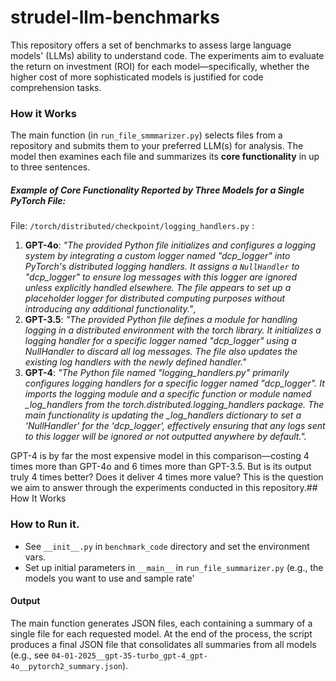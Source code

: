 

# strudel-llm-benchmarks

This repository offers a set of benchmarks to assess large language models' (LLMs) 
ability to understand code. 
The experiments aim to evaluate the return on investment (ROI) for each model—specifically, 
whether the higher cost of more sophisticated models is justified for code comprehension tasks.
### How it Works 
The main function (in `run_file_smmmarizer.py`) selects files from a repository and 
submits them to your preferred LLM(s) for analysis. 
The model then examines each file and summarizes its **core functionality** in up to three sentences.
##### Example of *Core Functionality* Reported by Three Models for a Single PyTorch File:

File: `/torch/distributed/checkpoint/logging_handlers.py` : 
1. **GPT-4o**: *"The provided Python file initializes and configures a logging system by integrating a custom logger named \"dcp_logger\" into PyTorch's distributed logging handlers. It assigns a `NullHandler` to \"dcp_logger\" to ensure log messages with this logger are ignored unless explicitly handled elsewhere. The file appears to set up a placeholder logger for distributed computing purposes without introducing any additional functionality."*,
2. **GPT-3.5**: *"The provided Python file defines a module for handling logging in a distributed environment with the torch library. It initializes a logging handler for a specific logger named \"dcp_logger\" using a NullHandler to discard all log messages. The file also updates the existing log handlers with the newly defined handler."*
3. **GPT-4**: *"The Python file named \"logging_handlers.py\" primarily configures logging handlers for a specific logger named \"dcp_logger\". It imports the logging module and a specific function or module named _log_handlers from the torch.distributed.logging_handlers package. The main functionality is updating the _log_handlers dictionary to set a 'NullHandler' for the 'dcp_logger', effectively ensuring that any logs sent to this logger will be ignored or not outputted anywhere by default.".*

GPT-4 is by far the most expensive model in this comparison—costing 4 times more than GPT-4o and 6 
times more than GPT-3.5. 
But is its output truly 4 times better? Does it deliver 4 times more value? 
This is the question we aim to answer through the experiments conducted in this repository.## How It Works


### How to Run it.  
- See `__init__.py` in  `benchmark_code` directory and set the environment vars.
- Set up initial parameters in `__main__` in `run_file_summarizer.py` 
(e.g., the models you want to use and sample rate'   

#### Output
The main function generates JSON files, each containing a summary of a single file for each requested model.
At the end of the process, the script produces a final 
JSON file that consolidates all summaries from all 
models (e.g., see `04-01-2025__gpt-35-turbo_gpt-4_gpt-4o__pytorch2_summary.json`).

